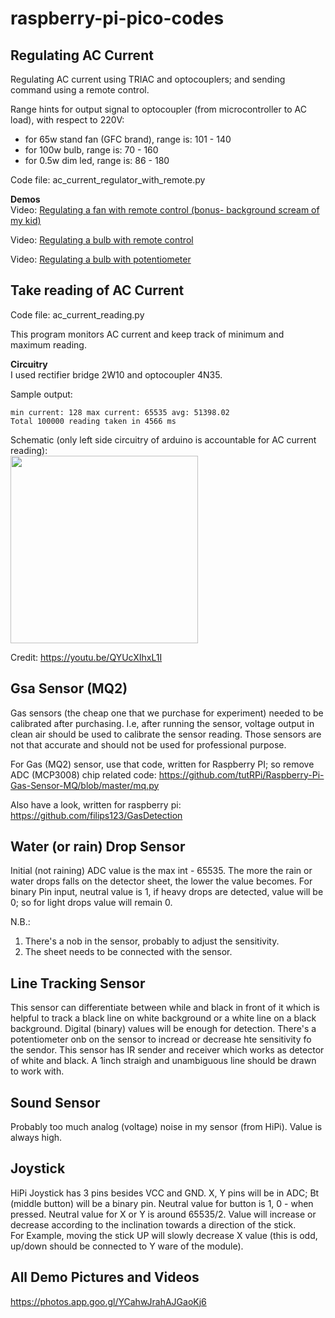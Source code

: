 # raspberry-pi-pico-codes

## Regulating AC Current
Regulating AC current using TRIAC and optocouplers; and sending command using a remote control.

Range hints for output signal to optocoupler (from microcontroller to AC load), with respect to 220V:
- for 65w stand fan (GFC brand), range is: 101 - 140
- for 100w bulb, range is: 70 - 160
- for 0.5w dim led, range is: 86 - 180

Code file: ac_current_regulator_with_remote.py

**Demos**  
Video: <a href="https://photos.google.com/share/AF1QipMxJeXe8Dkfav_fJePZEocG_cxru361X8TlcnVONiT_fjRgSJim8aCU-Fa11UC1pA/photo/AF1QipOptelYxb8-xW6-5J3ekF9xvNZq1vNsd7QG7PdN?key=WU9GYXdtT3dUOHdkZVVSRlJKeWJBaVRmdDNXQjNB">Regulating a fan with remote control (bonus- background scream of my kid)</a>

Video: <a href="https://photos.google.com/share/AF1QipMxJeXe8Dkfav_fJePZEocG_cxru361X8TlcnVONiT_fjRgSJim8aCU-Fa11UC1pA/photo/AF1QipMz-pJeHNw6iP89N1ydZmmvExvDDAOiCz8xLoHA?key=WU9GYXdtT3dUOHdkZVVSRlJKeWJBaVRmdDNXQjNB">Regulating a bulb with remote control</a>

Video: <a href="https://photos.google.com/share/AF1QipMxJeXe8Dkfav_fJePZEocG_cxru361X8TlcnVONiT_fjRgSJim8aCU-Fa11UC1pA/photo/AF1QipPbjrCDit_wPDPTwOCN23eMKoTIX3RGfSgwVuLn?key=WU9GYXdtT3dUOHdkZVVSRlJKeWJBaVRmdDNXQjNB">Regulating a bulb with potentiometer</a>

## Take reading of AC Current
Code file: ac_current_reading.py

This program monitors AC current and keep
track of minimum and maximum reading.

**Circuitry**  
I used rectifier bridge 2W10 and optocoupler 4N35.

Sample output:  
```
min current: 128 max current: 65535 avg: 51398.02
Total 100000 reading taken in 4566 ms
```

Schematic (only left side circuitry of arduino is accountable for AC current reading):  
<a target="_blank" href="https://lh3.googleusercontent.com/pw/AM-JKLVBCMpDeZQtJJXvEZquM56zN7TSVx1FrqvSguG47QXYfUwWHXOh_ZW-3SDl-5lPUca_Zg_a4W_bzuBRJzh_fOvo6c0dVXnspQqAENtuXnUffW06ss17QK66vhmuWlF2L_goFxa4xmDnTcxPvG_Z038A=w1470-h559-no">
	<img width="300" src="https://lh3.googleusercontent.com/pw/AM-JKLVBCMpDeZQtJJXvEZquM56zN7TSVx1FrqvSguG47QXYfUwWHXOh_ZW-3SDl-5lPUca_Zg_a4W_bzuBRJzh_fOvo6c0dVXnspQqAENtuXnUffW06ss17QK66vhmuWlF2L_goFxa4xmDnTcxPvG_Z038A=w1470-h559-no">
</a>

Credit: https://youtu.be/QYUcXIhxL1I


## Gsa Sensor (MQ2)
Gas sensors (the cheap one that we purchase for experiment)
needed to be calibrated after purchasing.
I.e, after running the sensor, voltage output in clean air should be used to calibrate the sensor reading.
Those sensors are not that accurate and should not be used
for professional purpose.

For Gas (MQ2) sensor, use that code, written for Raspberry PI; so remove ADC (MCP3008) chip related code:
https://github.com/tutRPi/Raspberry-Pi-Gas-Sensor-MQ/blob/master/mq.py

Also have a look, written for raspberry pi:
https://github.com/filips123/GasDetection


## Water (or rain) Drop Sensor
Initial (not raining) ADC value is the max int - 65535. The more the rain or water drops falls on the detector sheet, the lower the value becomes.
For binary Pin input, neutral value is 1, if heavy drops are detected, value will be 0; so for light drops value will remain 0.

N.B.:
1. There's a nob in the sensor, probably to adjust the sensitivity.
2. The sheet needs to be connected with the sensor.

## Line Tracking Sensor
This sensor can differentiate between while and
black in front of it which is helpful to track
a black line on white background or a white line
on a black background.
Digital (binary) values will be enough for detection.
There's a potentiometer onb on the sensor to incread or decrease hte sensitivity fo the sendor.
This sensor has IR sender and receiver which works as detector of white and black.
A 1inch straigh and unambiguous line should be drawn to work with.

## Sound Sensor
Probably too much analog (voltage) noise in my sensor (from HiPi). Value is always high.

## Joystick
HiPi Joystick has 3 pins besides VCC and GND. X, Y pins will be in ADC;
Bt (middle button) will be a binary pin.
Neutral value for button is 1, 0 - when pressed. Neutral value for 
X or Y is around 65535/2. Value will increase or decrease according 
to the inclination towards a direction of the stick.  
For Example, moving the stick UP will slowly decrease X value (this 
is odd, up/down should be connected to Y ware of the module).


## All Demo Pictures and Videos
https://photos.app.goo.gl/YCahwJrahAJGaoKj6

